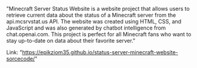 "Minecraft Server Status Website is a website project that allows users to retrieve current data about the status of a Minecraft server from the api.mcsrvstat.us API. The website was created using HTML, CSS, and JavaScript and was also generated by chatbot intelligence from chat.openai.com. This project is perfect for all Minecraft fans who want to stay up-to-date on data about their favorite server."

Link: "https://epikziom35.github.io/status-server-minecraft-website-sorcecode/"
